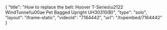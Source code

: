 {
    "title": "How to replace the belt: Hoover T-Series\u2122 WindTunnel\u00ae Pet Bagged Upright UH30310(B)",
    "type": "solo",
    "layout": "iframe-static",
    "videoId": "7164442",
    "url": "\/tvpembed\/7164442"
}